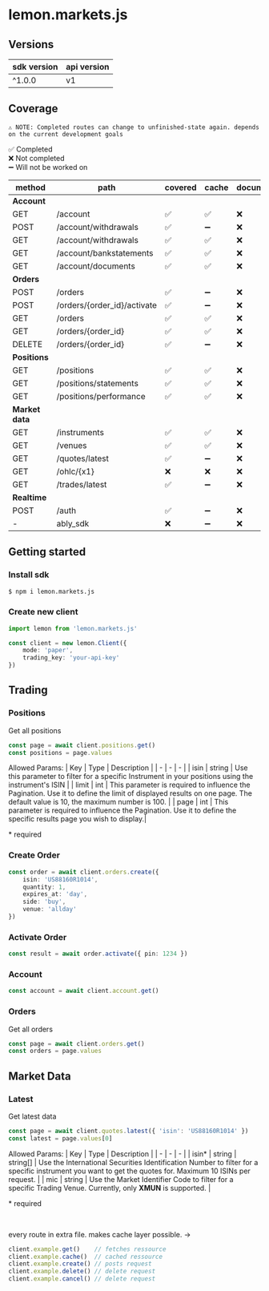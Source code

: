 # lemon.markets.js

## Versions
| sdk version | api version |
| - | - |
| ^1.0.0 | v1 |

## Coverage

`⚠ NOTE: Completed routes can change to unfinished-state again. depends on the current development goals` <br/>

✅ Completed <br/>
❌ Not completed <br/>
➖ Will not be worked on <br/>

| method | path | covered | cache | documentation |  
| - | - | - | - | - | 
| <b>Account</b> | | | | |
| GET | /account | ✅ | ✅ | ❌ |
| POST | /account/withdrawals | ✅ | ➖ | ❌ |
| GET | /account/withdrawals | ✅ | ✅ | ❌ |
| GET | /account/bankstatements | ✅ | ✅ | ❌ |
| GET | /account/documents | ✅ | ✅ | ❌ |
| <b>Orders</b> | | | | |
| POST | /orders | ✅ | ➖ | ❌ |
| POST | /orders/{order_id}/activate | ✅ | ➖ | ❌ |
| GET | /orders | ✅ | ✅ | ❌ |
| GET | /orders/{order_id} | ✅ | ✅ | ❌ |
| DELETE | /orders/{order_id} | ✅ | ➖ | ❌ |
| <b>Positions</b> | | |
| GET | /positions | ✅ | ✅ | ❌ |
| GET | /positions/statements | ✅ | ✅ | ❌ |
| GET | /positions/performance | ✅ | ✅ | ❌ |
| <b>Market data</b> | | | | |
| GET | /instruments | ✅ | ✅ | ❌ |
| GET | /venues | ✅ | ✅ | ❌ |
| GET | /quotes/latest | ✅ | ➖ | ❌ |
| GET | /ohlc/{x1} | ❌ | ❌ | ❌ |
| GET | /trades/latest | ✅ | ➖ | ❌ |
| <b>Realtime</b> | | | | |
| POST | /auth | ✅ | ➖ | ❌ |
| - | ably_sdk | ❌ |  ➖ | ❌ |

## Getting started

### Install sdk
```sh
$ npm i lemon.markets.js
```

### Create new client
```ts
import lemon from 'lemon.markets.js'

const client = new lemon.Client({
    mode: 'paper',
    trading_key: 'your-api-key'
})
```

## Trading
### Positions
Get all positions
```ts
const page = await client.positions.get()
const positions = page.values
```

Allowed Params:
| Key | Type | Description |
| - | - | - |
| isin | string | Use this parameter to filter for a specific Instrument in your positions using the instrument's ISIN |
| limit | int | This parameter is required to influence the Pagination. Use it to define the limit of displayed results on one page. The default value is 10, the maximum number is 100. |
| page | int | This parameter is required to influence the Pagination. Use it to define the specific results page you wish to display.|

<span color='red'>* required</span>

### Create Order
```ts
const order = await client.orders.create({
    isin: 'US88160R1014',
    quantity: 1,
    expires_at: 'day',
    side: 'buy',
    venue: 'allday'
})
```

### Activate Order
```ts
const result = await order.activate({ pin: 1234 })
```

### Account
```ts
const account = await client.account.get()
```

### Orders
Get all orders
```ts
const page = await client.orders.get()
const orders = page.values
```

## Market Data

### Latest
Get latest data
```ts
const page = await client.quotes.latest({ 'isin': 'US88160R1014' })
const latest = page.values[0]
```

Allowed Params:
| Key | Type | Description |
| - | - | - |
| isin<span color='red'>*</span> | string \| string[] | Use the International Securities Identification Number to filter for a specific instrument you want to get the quotes for. Maximum 10 ISINs per request. |
| mic | string | Use the Market Identifier Code to filter for a specific Trading Venue. Currently, only <b>XMUN</b> is supported. |

<span color='red'>* required</span>

<br/>

every route in extra file. makes cache layer possible. ->
```js
client.example.get()    // fetches ressource
client.example.cache()  // cached ressource
client.example.create() // posts request
client.example.delete() // delete request
client.example.cancel() // delete request
```